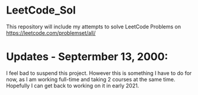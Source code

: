 # LeetCode_Sol
This repository will include my attempts to solve LeetCode Problems on https://leetcode.com/problemset/all/

# Updates - Septermber 13, 2000:
I feel bad to suspend this project. However this is something I have to do for now, as I am working full-time and taking 2 courses at the same time. Hopefully I can get back to working on it in early 2021. 
